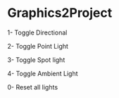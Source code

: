 # Graphics2Project

1- Toggle Directional

2- Toggle Point Light

3- Toggle Spot light

4- Toggle Ambient Light

0- Reset all lights
